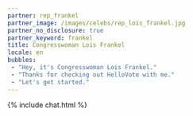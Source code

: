 ```yaml
---
partner: rep_frankel
partner_image: /images/celebs/rep_lois_frankel.jpg
partner_no_disclosure: true
partner_keyword: frankel
title: Congresswoman Lois Frankel 
locale: en
bubbles:
 - "Hey, it's Congresswoman Lois Frankel."
 - "Thanks for checking out HelloVote with me."
 - "Let's get started."
---
```

{% include chat.html %}
